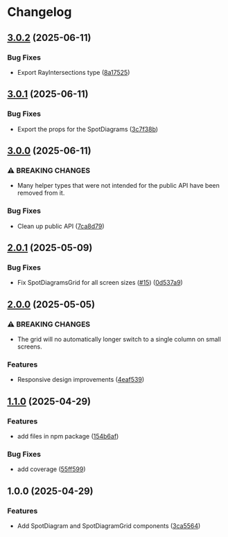 # Changelog

## [3.0.2](https://github.com/cheminfo/react-optics-diagrams/compare/v3.0.1...v3.0.2) (2025-06-11)


### Bug Fixes

* Export RayIntersections type ([8a17525](https://github.com/cheminfo/react-optics-diagrams/commit/8a17525d4b1c2727947e2dc0c4ebd7df8e6e88db))

## [3.0.1](https://github.com/cheminfo/react-optics-diagrams/compare/v3.0.0...v3.0.1) (2025-06-11)


### Bug Fixes

* Export the props for the SpotDiagrams ([3c7f38b](https://github.com/cheminfo/react-optics-diagrams/commit/3c7f38b3e7a784934028ba9896786fd35a852c8b))

## [3.0.0](https://github.com/cheminfo/react-optics-diagrams/compare/v2.0.1...v3.0.0) (2025-06-11)


### ⚠ BREAKING CHANGES

* Many helper types that were not intended for the public API have been removed from it.

### Bug Fixes

* Clean up public API ([7ca8d79](https://github.com/cheminfo/react-optics-diagrams/commit/7ca8d79ee2895194c0f691a1cbed118594b0a0b7))

## [2.0.1](https://github.com/cheminfo/react-optics-diagrams/compare/v2.0.0...v2.0.1) (2025-05-09)


### Bug Fixes

* Fix SpotDiagramsGrid for all screen sizes ([#15](https://github.com/cheminfo/react-optics-diagrams/issues/15)) ([0d537a9](https://github.com/cheminfo/react-optics-diagrams/commit/0d537a9f46519b93bc7185ab942b78284f035320))

## [2.0.0](https://github.com/cheminfo/react-optics-diagrams/compare/v1.1.0...v2.0.0) (2025-05-05)


### ⚠ BREAKING CHANGES

* The grid will no automatically longer switch to a single column on small screens.

### Features

* Responsive design improvements ([4eaf539](https://github.com/cheminfo/react-optics-diagrams/commit/4eaf539bcdacc27573413de78c06006e611f5296))

## [1.1.0](https://github.com/cheminfo/react-optics-diagrams/compare/v1.0.0...v1.1.0) (2025-04-29)


### Features

* add files in npm package ([154b6af](https://github.com/cheminfo/react-optics-diagrams/commit/154b6af230dca5525820e6ced28f82c90c6ed420))


### Bug Fixes

* add coverage ([55ff599](https://github.com/cheminfo/react-optics-diagrams/commit/55ff599eff4d821612a4662b181f041122072bd7))

## 1.0.0 (2025-04-29)

### Features

* Add SpotDiagram and SpotDiagramGrid components ([3ca5564](https://github.com/cheminfo/react-optics-diagrams/commit/3ca5564b75a6576aec9964bfa21a7d0fc6ebfdb6))

